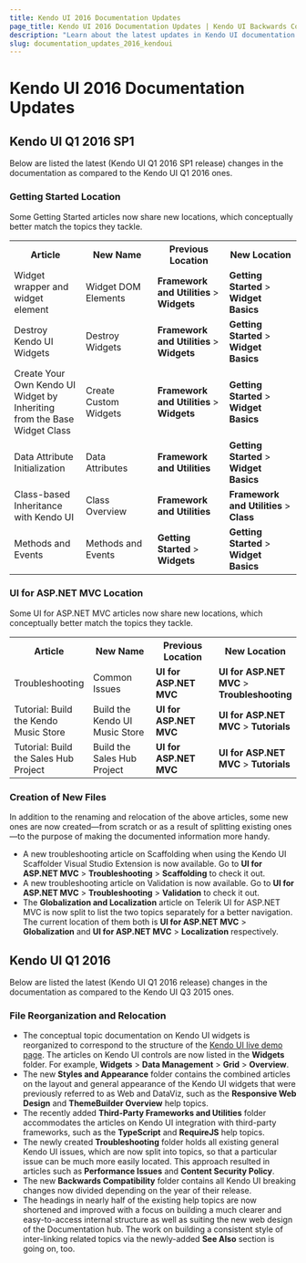 ```yaml
---
title: Kendo UI 2016 Documentation Updates
page_title: Kendo UI 2016 Documentation Updates | Kendo UI Backwards Compatibility
description: "Learn about the latest updates in Kendo UI documentation released in 2016."
slug: documentation_updates_2016_kendoui
---
```


# Kendo UI 2016 Documentation Updates

## Kendo UI Q1 2016 SP1

Below are listed the latest (Kendo UI Q1 2016 SP1 release) changes in the documentation as compared to the Kendo UI Q1 2016 ones.

### Getting Started Location

Some Getting Started articles now share new locations, which conceptually better match the topics they tackle.

<table style="width:100%">
  <col width="25%">
  <col width="25%">
  <col width="25%">
  <col width="25%">
    <tr>
      <th>Article</th>
      <th>New Name</th>
      <th>Previous Location</th>
      <th>New Location</th>
    </tr>
    <tr>
      <td>Widget wrapper and widget element</td>
      <td>Widget DOM Elements</td>
      <td><strong>Framework and Utilities</strong> > <strong>Widgets</strong></td>
      <td><strong>Getting Started</strong> > <strong>Widget Basics</strong></td>
    </tr>
    <tr>
      <td>Destroy Kendo UI Widgets</td>
      <td>Destroy Widgets</td>
      <td><strong>Framework and Utilities</strong> > <strong>Widgets</strong></td>
      <td><strong>Getting Started</strong> > <strong>Widget Basics</strong></td>
    </tr>
    <tr>
      <td>Create Your Own Kendo UI Widget by Inheriting from the Base Widget Class</td>
      <td>Create Custom Widgets</td>
      <td><strong>Framework and Utilities</strong> > <strong>Widgets</strong></td>
      <td><strong>Getting Started</strong> > <strong>Widget Basics</strong></td>
    </tr>
    <tr>
      <td>Data Attribute Initialization</td>
      <td>Data Attributes</td>
      <td><strong>Framework and Utilities</strong></td>
      <td><strong>Getting Started</strong> > <strong>Widget Basics</strong></td>
    </tr>
    <tr>
      <td>Class-based Inheritance with Kendo UI</td>
      <td>Class Overview</td>
      <td><strong>Framework and Utilities</strong></td>
      <td><strong>Framework and Utilities</strong> > <strong>Class</strong></td>
    </tr>
    <tr>
      <td>Methods and Events</td>
      <td>Methods and Events</td>
      <td><strong>Getting Started</strong> > <strong>Widgets</strong></td>
      <td><strong>Getting Started</strong> > <strong>Widget Basics</strong></td>
    </tr>
</table>

### UI for ASP.NET MVC Location

Some UI for ASP.NET MVC articles now share new locations, which conceptually better match the topics they tackle.

<table style="width:100%">
  <col width="25%">
  <col width="25%">
  <col width="25%">
  <col width="25%">
    <tr>
      <th>Article</th>
      <th>New Name</th>
      <th>Previous Location</th>
      <th>New Location</th>
    </tr>
    <tr>
      <td>Troubleshooting</td>
      <td>Common Issues</td>
      <td><strong>UI for ASP.NET MVC</strong></td>
      <td><strong>UI for ASP.NET MVC</strong> > <strong>Troubleshooting</strong></td>
    </tr>
    <tr>
      <td>Tutorial: Build the Kendo Music Store</td>
      <td>Build the Kendo UI Music Store</td>
      <td><strong>UI for ASP.NET MVC</strong></td>
      <td><strong>UI for ASP.NET MVC</strong> > <strong>Tutorials</strong></td>
    </tr>
    <tr>
      <td>Tutorial: Build the Sales Hub Project</td>
      <td>Build the Sales Hub Project</td>
      <td><strong>UI for ASP.NET MVC</strong></td>
      <td><strong>UI for ASP.NET MVC</strong> > <strong>Tutorials</strong></td>
    </tr>
</table>

### Creation of New Files

In addition to the renaming and relocation of the above articles, some new ones are now created&mdash;from scratch or as a result of splitting existing ones&mdash;to the purpose of making the documented information more handy.

* A new troubleshooting article on Scaffolding when using the Kendo UI Scaffolder Visual Studio Extension is now available. Go to **UI for ASP.NET MVC** > **Troubleshooting** > **Scaffolding** to check it out.
* A new troubleshooting article on Validation is now available. Go to **UI for ASP.NET MVC** > **Troubleshooting** > **Validation** to check it out.
* The **Globalization and Localization** article on Telerik UI for ASP.NET MVC is now split to list the two topics separately for a better navigation. The current location of them both is **UI for ASP.NET MVC** > **Globalization** and **UI for ASP.NET MVC** > **Localization** respectively.

## Kendo UI Q1 2016

Below are listed the latest (Kendo UI Q1 2016 release) changes in the documentation as compared to the Kendo UI Q3 2015 ones.

### File Reorganization and Relocation

* The conceptual topic documentation on Kendo UI widgets is reorganized to correspond to the structure of the [Kendo UI live demo page](http://demos.telerik.com/kendo-ui/). The articles on Kendo UI controls are now listed in the **Widgets** folder. For example, **Widgets** > **Data Management** > **Grid** > **Overview**.
* The new **Styles and Appearance** folder contains the combined articles on the layout and general appearance of the Kendo UI widgets that were previously referred to as Web and DataViz, such as the **Responsive Web Design** and **ThemeBuilder Overview** help topics.
* The recently added **Third-Party Frameworks and Utilities** folder accommodates the articles on Kendo UI integration with third-party frameworks, such as the **TypeScript** and **RequireJS** help topics.
* The newly created **Troubleshooting** folder holds all existing general Kendo UI issues, which are now split into topics, so that a particular issue can be much more easily located. This approach resulted in articles such as **Performance Issues** and **Content Security Policy**.
* The new **Backwards Compatibility** folder contains all Kendo UI breaking changes now divided depending on the year of their release.
* The headings in nearly half of the existing help topics are now shortened and improved with a focus on building a much clearer and easy-to-access internal structure as well as suiting the new web design of the Documentation hub. The work on building a consistent style of inter-linking related topics via the newly-added **See Also** section is going on, too.
